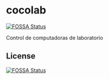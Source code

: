 # cocolab
[![FOSSA Status](https://app.fossa.io/api/projects/git%2Bgithub.com%2FTritiumMonoid%2Fcocolab.svg?type=shield)](https://app.fossa.io/projects/git%2Bgithub.com%2FTritiumMonoid%2Fcocolab?ref=badge_shield)

Control de computadoras de laboratorio


## License
[![FOSSA Status](https://app.fossa.io/api/projects/git%2Bgithub.com%2FTritiumMonoid%2Fcocolab.svg?type=large)](https://app.fossa.io/projects/git%2Bgithub.com%2FTritiumMonoid%2Fcocolab?ref=badge_large)